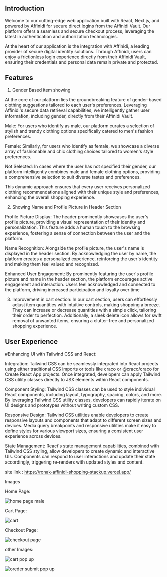 
## Introduction

Welcome to our cutting-edge web application built with React, Next.js, and powered by Affinidi for secure direct logins from the Affinidi Vault. Our platform offers a seamless and secure checkout process, leveraging the latest in authentication and authorization technologies.

At the heart of our application is the integration with Affinidi, a leading provider of secure digital identity solutions. Through Affinidi, users can enjoy a frictionless login experience directly from their Affinidi Vault, ensuring their credentials and personal data remain private and protected.


## Features

1. Gender Based item showing

At the core of our platform lies the groundbreaking feature of gender-based clothing suggestions tailored to each user's preferences. Leveraging Affinidi's secure data retrieval capabilities, we intelligently gather user information, including gender, directly from their Affinidi Vault.

Male: For users who identify as male, our platform curates a selection of stylish and trendy clothing options specifically catered to men's fashion preferences.

Female: Similarly, for users who identify as female, we showcase a diverse array of fashionable and chic clothing choices tailored to women's style preferences.

Not Selected: In cases where the user has not specified their gender, our platform intelligently combines male and female clothing options, providing a comprehensive selection to suit diverse tastes and preferences.

This dynamic approach ensures that every user receives personalized clothing recommendations aligned with their unique style and preferences, enhancing the overall shopping experience.

2. Showing Name and Profile Picture in Header Section

Profile Picture Display: The header prominently showcases the user's profile picture, providing a visual representation of their identity and personalization. This feature adds a human touch to the browsing experience, fostering a sense of connection between the user and the platform.

Name Recognition: Alongside the profile picture, the user's name is displayed in the header section. By acknowledging the user by name, the platform creates a personalized experience, reinforcing the user's identity and making them feel valued and recognized.

Enhanced User Engagement: By prominently featuring the user's profile picture and name in the header section, the platform encourages active engagement and interaction. Users feel acknowledged and connected to the platform, driving increased participation and loyalty over time

3. Improvement in cart section:
   In our cart section, users can effortlessly adjust item quantities with intuitive controls, making shopping a breeze. They can increase or decrease quantities with a simple click, tailoring their order to perfection. Additionally, a sleek delete icon allows for swift removal of unwanted items, ensuring a clutter-free and personalized shopping experience.

   
## User Experience

#Enhancing UI with Tailwind CSS and React:

Integration: Tailwind CSS can be seamlessly integrated into React projects using either traditional CSS imports or tools like craco or @craco/craco for Create React App projects. Once integrated, developers can apply Tailwind CSS utility classes directly to JSX elements within React components.

Component Styling: Tailwind CSS classes can be used to style individual React components, including layout, typography, spacing, colors, and more. By leveraging Tailwind CSS utility classes, developers can rapidly iterate on UI designs and prototypes without writing custom CSS.

Responsive Design: Tailwind CSS utilities enable developers to create responsive layouts and components that adapt to different screen sizes and devices. Media query breakpoints and responsive utilities make it easy to define styles for various viewport sizes, ensuring a consistent user experience across devices.

State Management: React's state management capabilities, combined with Tailwind CSS styling, allow developers to create dynamic and interactive UIs. Components can respond to user interactions and update their state accordingly, triggering re-renders with updated styles and content.

site link : https://ronak-affinidi-shopping-stackup.vercel.app/

Images

Home Page:

![home page male](https://github.com/Ronak1257/Ronak_affinidi/assets/130481625/863c5221-f102-41fb-a166-5f3dc9b6e622)

Cart Page:

![cart](https://github.com/Ronak1257/Ronak_affinidi/assets/130481625/a5b1d31c-aa15-48a4-a4e0-97b1193e74c6)

Checkout Page:

![checkout page](https://github.com/Ronak1257/Ronak_affinidi/assets/130481625/b40dabe2-def8-462c-8c05-528b6acba7e4)

other Images:

![cart pop up](https://github.com/Ronak1257/Ronak_affinidi/assets/130481625/c226f6e6-e180-427b-8ba3-30790b9d6d83)

![oreder submit pop up](https://github.com/Ronak1257/Ronak_affinidi/assets/130481625/a457e3c0-9f35-46b8-b905-9a595f5c4e83)
